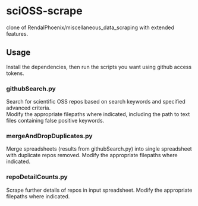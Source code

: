 # sciOSS-scrape
clone of RendalPhoenix/miscellaneous_data_scraping with extended features.

## Usage
Install the dependencies, then run the scripts you want using github access tokens.

### githubSearch.py
Search for scientific OSS repos based on search keywords and specified advanced criteria.  
Modify the appropriate filepaths where indicated, including the path to text files containing false positive keywords. 

### mergeAndDropDuplicates.py
Merge spreadsheets (results from githubSearch.py) into single spreadsheet with duplicate repos removed.
Modify the appropriate filepaths where indicated.

### repoDetailCounts.py
Scrape further details of repos in input spreadsheet. 
Modify the appropriate filepaths where indicated. 
